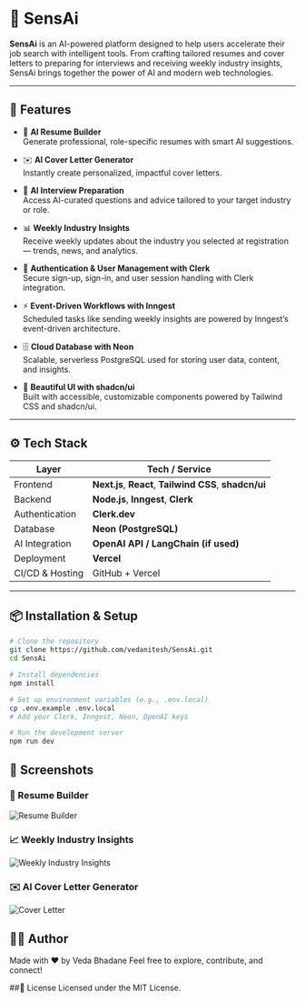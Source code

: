 # 🚀 SensAi

**SensAi** is an AI-powered platform designed to help users accelerate their job search with intelligent tools. From crafting tailored resumes and cover letters to preparing for interviews and receiving weekly industry insights, SensAi brings together the power of AI and modern web technologies.

---

## 🧠 Features

- 📝 **AI Resume Builder**  
  Generate professional, role-specific resumes with smart AI suggestions.

- ✉️ **AI Cover Letter Generator**  
  Instantly create personalized, impactful cover letters.

- 🎯 **AI Interview Preparation**  
  Access AI-curated questions and advice tailored to your target industry or role.

- 📊 **Weekly Industry Insights**  
  Receive weekly updates about the industry you selected at registration — trends, news, and analytics.

- 🔐 **Authentication & User Management with Clerk**  
  Secure sign-up, sign-in, and user session handling with Clerk integration.

- ⚡ **Event-Driven Workflows with Inngest**  
  Scheduled tasks like sending weekly insights are powered by Inngest’s event-driven architecture.

- 🗄️ **Cloud Database with Neon**  
  Scalable, serverless PostgreSQL used for storing user data, content, and insights.

- 🎨 **Beautiful UI with shadcn/ui**  
  Built with accessible, customizable components powered by Tailwind CSS and shadcn/ui.

---

## ⚙️ Tech Stack

| Layer           | Tech / Service                   |
|----------------|----------------------------------|
| Frontend       | **Next.js**, **React**, **Tailwind CSS**, **shadcn/ui** |
| Backend        | **Node.js**, **Inngest**, **Clerk** |
| Authentication | **Clerk.dev**                    |
| Database       | **Neon (PostgreSQL)**            |
| AI Integration | **OpenAI API / LangChain (if used)** |
| Deployment     | **Vercel**                       |
| CI/CD & Hosting| GitHub + Vercel                  |

---

## 📦 Installation & Setup

```bash
# Clone the repository
git clone https://github.com/vedanitesh/SensAi.git
cd SensAi

# Install dependencies
npm install

# Set up environment variables (e.g., .env.local)
cp .env.example .env.local
# Add your Clerk, Inngest, Neon, OpenAI keys

# Run the development server
npm run dev
```


## 📸 Screenshots

### 📝 Resume Builder
![Resume Builder]("./resume-builder.png")

### 📈 Weekly Industry Insights
![Weekly Industry Insights]("./weekly-insights.png")

### ✉️ AI Cover Letter Generator
![Cover Letter]("./cover-letter.png")


## 🙋‍♀️ Author
Made with ❤️ by Veda Bhadane
Feel free to explore, contribute, and connect!

##📄 License
Licensed under the MIT License.


